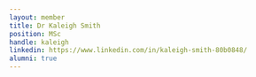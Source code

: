 ```yaml
---
layout: member
title: Dr Kaleigh Smith
position: MSc
handle: kaleigh
linkedin: https://www.linkedin.com/in/kaleigh-smith-80b0848/
alumni: true
---
```



